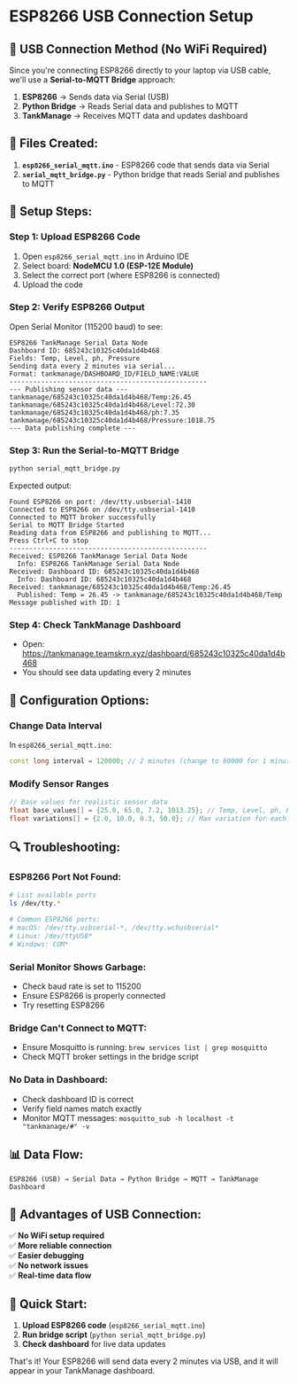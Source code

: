 # ESP8266 USB Connection Setup

## 🔌 **USB Connection Method (No WiFi Required)**

Since you're connecting ESP8266 directly to your laptop via USB cable, we'll use a **Serial-to-MQTT Bridge** approach:

1. **ESP8266** → Sends data via Serial (USB)
2. **Python Bridge** → Reads Serial data and publishes to MQTT
3. **TankManage** → Receives MQTT data and updates dashboard

## 📁 **Files Created:**

1. **`esp8266_serial_mqtt.ino`** - ESP8266 code that sends data via Serial
2. **`serial_mqtt_bridge.py`** - Python bridge that reads Serial and publishes to MQTT

## 🚀 **Setup Steps:**

### **Step 1: Upload ESP8266 Code**
1. Open `esp8266_serial_mqtt.ino` in Arduino IDE
2. Select board: **NodeMCU 1.0 (ESP-12E Module)**
3. Select the correct port (where ESP8266 is connected)
4. Upload the code

### **Step 2: Verify ESP8266 Output**
Open Serial Monitor (115200 baud) to see:
```
ESP8266 TankManage Serial Data Node
Dashboard ID: 685243c10325c40da1d4b468
Fields: Temp, Level, ph, Pressure
Sending data every 2 minutes via serial...
Format: tankmanage/DASHBOARD_ID/FIELD_NAME:VALUE
--------------------------------------------------
--- Publishing sensor data ---
tankmanage/685243c10325c40da1d4b468/Temp:26.45
tankmanage/685243c10325c40da1d4b468/Level:72.30
tankmanage/685243c10325c40da1d4b468/ph:7.35
tankmanage/685243c10325c40da1d4b468/Pressure:1018.75
--- Data publishing complete ---
```

### **Step 3: Run the Serial-to-MQTT Bridge**
```bash
python serial_mqtt_bridge.py
```

Expected output:
```
Found ESP8266 on port: /dev/tty.usbserial-1410
Connected to ESP8266 on /dev/tty.usbserial-1410
Connected to MQTT broker successfully
Serial to MQTT Bridge Started
Reading data from ESP8266 and publishing to MQTT...
Press Ctrl+C to stop
--------------------------------------------------
Received: ESP8266 TankManage Serial Data Node
  Info: ESP8266 TankManage Serial Data Node
Received: Dashboard ID: 685243c10325c40da1d4b468
  Info: Dashboard ID: 685243c10325c40da1d4b468
Received: tankmanage/685243c10325c40da1d4b468/Temp:26.45
  Published: Temp = 26.45 -> tankmanage/685243c10325c40da1d4b468/Temp
Message published with ID: 1
```

### **Step 4: Check TankManage Dashboard**
- Open: https://tankmanage.teamskrn.xyz/dashboard/685243c10325c40da1d4b468
- You should see data updating every 2 minutes

## 🔧 **Configuration Options:**

### **Change Data Interval**
In `esp8266_serial_mqtt.ino`:
```cpp
const long interval = 120000; // 2 minutes (change to 60000 for 1 minute)
```

### **Modify Sensor Ranges**
```cpp
// Base values for realistic sensor data
float base_values[] = {25.0, 65.0, 7.2, 1013.25}; // Temp, Level, ph, Pressure
float variations[] = {2.0, 10.0, 0.3, 50.0}; // Max variation for each sensor
```

## 🔍 **Troubleshooting:**

### **ESP8266 Port Not Found:**
```bash
# List available ports
ls /dev/tty.*

# Common ESP8266 ports:
# macOS: /dev/tty.usbserial-*, /dev/tty.wchusbserial*
# Linux: /dev/ttyUSB*
# Windows: COM*
```

### **Serial Monitor Shows Garbage:**
- Check baud rate is set to 115200
- Ensure ESP8266 is properly connected
- Try resetting ESP8266

### **Bridge Can't Connect to MQTT:**
- Ensure Mosquitto is running: `brew services list | grep mosquitto`
- Check MQTT broker settings in the bridge script

### **No Data in Dashboard:**
- Check dashboard ID is correct
- Verify field names match exactly
- Monitor MQTT messages: `mosquitto_sub -h localhost -t "tankmanage/#" -v`

## 📊 **Data Flow:**

```
ESP8266 (USB) → Serial Data → Python Bridge → MQTT → TankManage Dashboard
```

## 🎯 **Advantages of USB Connection:**

✅ **No WiFi setup required**  
✅ **More reliable connection**  
✅ **Easier debugging**  
✅ **No network issues**  
✅ **Real-time data flow**  

## 🚀 **Quick Start:**

1. **Upload ESP8266 code** (`esp8266_serial_mqtt.ino`)
2. **Run bridge script** (`python serial_mqtt_bridge.py`)
3. **Check dashboard** for live data updates

That's it! Your ESP8266 will send data every 2 minutes via USB, and it will appear in your TankManage dashboard. 